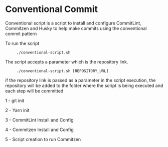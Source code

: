 # Conventional Commit

Conventional script is a script to install and configure CommitLint, Commitzen and Husky to help make commits using the conventional commit pattern

To run the script

```
     ./conventional-script.sh
```

The script accepts a parameter which is the repository link.

```
     ./conventional-script.sh [REPOSITORY_URL]
```

if the repository link is passed as a parameter in the script execution, the repository will be added to the folder where the script is being executed and each step will be committed

1 - git init

2 - Yarn init

3 - CommitLint Install and Config

4 - Commitzen Install and Config

5 - Script creation to run Commitzen
